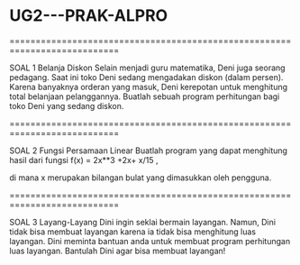 # UG2---PRAK-ALPRO


===========================================================================

SOAL 1 
Belanja Diskon
Selain menjadi guru matematika, Deni juga seorang pedagang. Saat ini toko Deni sedang mengadakan diskon (dalam persen). Karena banyaknya orderan yang masuk, Deni kerepotan untuk menghitung total belanjaan pelanggannya. Buatlah sebuah program perhitungan bagi toko Deni yang sedang diskon.

===========================================================================

SOAL 2
Fungsi Persamaan Linear
Buatlah program yang dapat menghitung hasil dari fungsi f(x) = 2x**3 +2x+ x/15  ,

di mana x merupakan bilangan bulat yang dimasukkan oleh pengguna. 


===========================================================================


SOAL 3
Layang-Layang
Dini ingin seklai bermain layangan. Namun, Dini tidak bisa membuat layangan karena ia tidak bisa menghitung luas layangan. Dini meminta bantuan anda untuk membuat program perhitungan luas layangan. Bantulah Dini agar bisa membuat layangan!
